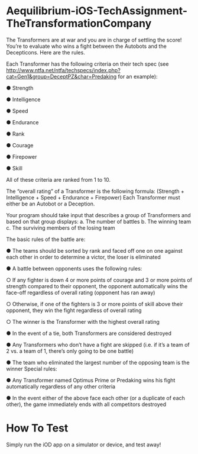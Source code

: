 # Aequilibrium-iOS-TechAssignment-TheTransformationCompany

The  Transformers  are  at  war  and   you   are  in  charge  of  settling  the  score!  You’re  to  evaluate  who  wins  a fight   between   the   Autobots   and   the   Decepticons.   Here   are   the   rules.

Each   Transformer   has   the   following   criteria   on   their   tech   spec   (see http://www.ntfa.net/ntfa/techspecs/index.php?cat=Gen1&group=DeceptPZ&char=Predaking    for   an example):

● Strength

● Intelligence 

● Speed

● Endurance 

● Rank

● Courage

● Firepower 

● Skill

All   of   these   criteria   are   ranked   from   1   to   10.

The   “overall   rating”   of   a   Transformer   is   the   following   formula: (Strength   +   Intelligence   +   Speed   +   Endurance   +   Firepower)
Each   Transformer   must   either   be   an   Autobot   or   a   Deception.

Your   program   should   take   input   that   describes   a   group   of   Transformers   and   based   on   that   group displays:
a. The   number   of   battles
b. The   winning   team
c. The   surviving   members   of   the   losing   team

The   basic   rules   of   the   battle   are:

● The   teams   should   be   sorted   by   rank   and   faced   off   one   on   one   against   each   other   in   order   to determine   a   victor,   the   loser   is   eliminated

● A   battle   between   opponents   uses   the   following   rules:

  ○ If   any   fighter   is   down   4   or   more   points   of   courage   and   3   or   more   points   of   strength
compared   to   their   opponent,   the   opponent   automatically   wins   the   face-off   regardless   of
overall   rating   (opponent   has   ran   away)
  
  ○ Otherwise,   if   one   of   the   fighters   is   3   or   more   points   of   skill   above   their   opponent,   they   win
the   fight   regardless   of   overall   rating
  
  ○ The   winner   is   the   Transformer   with   the   highest   overall   rating
  
● In   the   event   of   a   tie,   both   Transformers   are   considered   destroyed

● Any   Transformers   who   don’t   have   a   fight   are   skipped   (i.e.   if   it’s   a   team   of   2   vs.   a   team   of   1,   there’s
only   going   to   be   one   battle)

● The   team   who   eliminated   the   largest   number   of   the   opposing   team   is   the   winner
Special   rules:

● Any   Transformer   named   Optimus   Prime   or   Predaking   wins   his   fight   automatically   regardless   of any   other   criteria

● In   the   event   either   of   the   above   face   each   other   (or   a   duplicate   of   each   other),   the   game immediately   ends   with   all   competitors   destroyed


# How To Test

Simply run the iOD app on a simulator or device, and test away!
